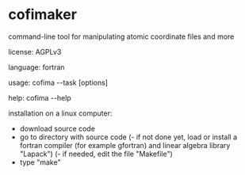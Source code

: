 # cofimaker
command-line tool for manipulating atomic coordinate files and more

license: AGPLv3

language: fortran

usage: cofima --task [options]

help: cofima --help

installation on  a linux computer:
- download source code
- go to directory with source code
(- if not done yet, load or install a fortran compiler (for example gfortran) and linear algebra library "Lapack") 
(- if needed, edit the file "Makefile")
- type "make"
